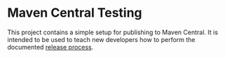 Maven Central Testing
==

This project contains a simple setup for publishing to Maven Central. It is
intended to be used to teach new developers how to perform the documented
[release process](https://github.com/NYPL-Simplified/Simplified-Android-Core/blob/develop/RELEASING.md).

